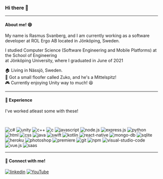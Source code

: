 ### Hi there 👋

<hr>

<h4>
  About me! 😄
</h4>


<p>
  My name is Rasmus Svanberg, and I am currently working as a software developer at ROL Ergo AB located in Jönköping, Sweden.
  
  I studied Computer Science (Software Engineering and Mobile Platforms) at the School of Engineering 
  <br>at Jönköping University, where I graduated in June of 2021
  
  🏠 Living in Nässjö, Sweden.<br>
  🐶 Got a small floofer called Zuko, and he's a Mittelspitz!<br>
  🎮 Currently enjoying Unity way to much! 😆
  
  <!--
  - :point_right: Bachelor Degree in Computer Science (Software Engineering and Mobile Platforms), <br>School of Engineering @Jönköping University in 2021.
  - :point_right:Bachelor Thesis can be found here: (Add Link to Bachelor Thesis?)
  -->
</p>

<hr>
<!-- Fill in more here! -->
<h4>
  🔩 Experience
</h4>

<p>I've worked atleast some with these!</p>
<br>

<!-- FILL IN HERE -->
<p>
  <img alt="c#" src="https://img.shields.io/badge/C%23-239120?.svg?&logo=c-sharp&logoColor=white">
  <img alt="unity" src="https://img.shields.io/badge/Unity-100000?.svg?e&logo=unity&logoColor=white">
  <img alt="c++" src="https://img.shields.io/badge/C%2B%2B-00599C?.svg?&logo=c%2B%2B&logoColor=white">
  <img alt="c" src="https://img.shields.io/badge/C-00599C?.svg?&logo=c&logoColor=white">
  <img alt="javascript" src="https://img.shields.io/badge/JavaScript-F7DF1E?.svg?&logo=javascript&logoColor=black">
  <img alt="node.js" src="https://img.shields.io/badge/Node.js-43853D?.svg?&logo=node.js&logoColor=white">
  <img alt="express.js" src="https://img.shields.io/badge/Express.js-404D59?.svg?">
  <img alt ="python" src="https://img.shields.io/badge/Python-14354C?.svg?&logo=python&logoColor=white">
  <img alt="html" src="https://img.shields.io/badge/HTML5-E34F26?.svg?&logo=html5&logoColor=white">
  <img alt="css" src="https://img.shields.io/badge/CSS-239120?&.svg?&logo=css3&logoColor=white">
  <img alt="java" src="https://img.shields.io/badge/Java-ED8B00?.svg?&logo=java&logoColor=white">
  <img alt="swift" src="https://img.shields.io/badge/Swift-FA7343?.svg?&logo=swift&logoColor=white">
  <img alt="kotlin" src="https://img.shields.io/badge/Kotlin-0095D5?&.svg?e&logo=kotlin&logoColor=white">
  <img alt="react-native" src="https://img.shields.io/badge/React_Native-20232A?.svg?&logo=react&logoColor=61DAFB">
  <img alt="mongo-db" src="https://img.shields.io/badge/MongoDB-4EA94B?.svg?&logo=mongodb&logoColor=white">
  <img alt="sqlite" src="https://img.shields.io/badge/SQLite-07405E?.svg?&logo=sqlite&logoColor=white">
  <img alt="heroku" src="https://img.shields.io/badge/Heroku-430098?.svg?&logo=heroku&logoColor=white">
  <img alt="photoshop" src="https://aleen42.github.io/badges/src/photoshop.svg">
  <img alt="premiere" src="https://aleen42.github.io/badges/src/premiere.svg">
  <img alt="git" src="https://img.shields.io/badge/-Git-F05032?.svg?&logo=git&logoColor=white">
  <img alt="npm" src="https://img.shields.io/badge/-npm-CB3837?.svg?&logo=npm&logoColor=white">
  <img alt="visual-studio-code" src="https://img.shields.io/badge/-Visual_Studio_Code-007ACC?.svg?&logo=visual-studio-code&logoColor=white">
  <img alt="vue.js" src="https://img.shields.io/badge/Vue.js-35495E?.svg?&logo=vue.js&logoColor=4FC08D">
  <img alt="saas" src="https://img.shields.io/badge/Sass-CC6699?.svg?&logo=sass&logoColor=white">
</p>
<!-- BADGES FROM: https://dev.to/envoy_/150-badges-for-github-pnk -->

<hr>
<!-- - - - - - - - - - - -->
<h4>
 🔗 Connect with me!
</h4>

<a href="https://www.linkedin.com/in/rasmus-svanberg-302236198/"><img alt="linkedin" src="https://img.shields.io/badge/LinkedIn-0077B5?.svg?&logo=linkedin&logoColor=white"></a>
<a href="https://www.youtube.com/channel/UCPgp2Xppff12ZQ-8bUgyIng"><img alt="YouTube" src="https://img.shields.io/badge/YouTube-FF0000?.svg?&logo=youtube&logoColor=white"></a>
